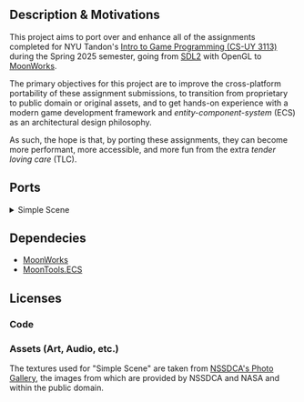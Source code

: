 ## Description & Motivations

This project aims to port over and enhance all of the assignments completed for
NYU Tandon's [Intro to Game Programming (CS-UY 3113)](https://github.com/sebastianromerocruz/CS3113-intro-to-game-programming) 
during the Spring 2025 semester, going from [SDL2](https://libsdl.org) with OpenGL to
[MoonWorks](https://github.com/MoonsideGames/MoonWorks).

The primary objectives for this project are to improve the cross-platform 
portability of these assignment submissions, to transition from proprietary to
public domain or original assets, and to get hands-on experience with a modern 
game development framework and _entity-component-system_ (ECS) as an
architectural design philosophy. 

As such, the hope is that, by porting these assignments, they can become
more performant, more accessible, and more fun from the extra _tender loving 
care_ (TLC).

## Ports

<details>
<summary>Simple Scene</summary>
<br>

![Simple Scene](img/simple_scene.png)

- [Original Submission](https://github.com/amh9766/cs3113_simple_scene)
- Requirements
  - At least two different objects exist in the scene, each with their
    own unique textures (cannot be solid colors).
  - At least one of the objects must be translating in relation to one other
    object.
  - At least one of the objects must be rotating.
  - Extra Credit:
    - At least one of the objects must change scale.
    - For the minimum amount of objects, make them translate in a pattern other
      than strictly vertical or horizontal.

</details>

## Dependecies
- [MoonWorks](https://github.com/MoonsideGames/MoonWorks)
- [MoonTools.ECS](https://github.com/MoonsideGames/MoonTools.ECS)

## Licenses

### Code

### Assets (Art, Audio, etc.)

The textures used for "Simple Scene" are taken from [NSSDCA's Photo Gallery](https://nssdc.gsfc.nasa.gov/photo_gallery/),
the images from which are provided by NSSDCA and NASA and within the public domain.
